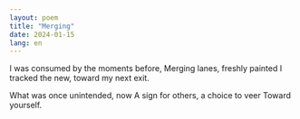 ```yaml
---
layout: poem
title: "Merging"
date: 2024-01-15
lang: en
---
```


I was consumed by the moments before,
Merging lanes, freshly painted 
I tracked the new, toward my next exit.

What was once unintended, now
A sign for others, a choice to veer
Toward yourself.